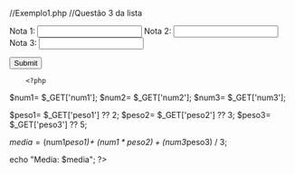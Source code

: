 //Exemplo1.php
//Questão 3 da lista

<!DOCTYPE>

<html>
<head>
<title> Questão 3</title>
</head>
<body>

<form action= "Exemplo1.php" method="Get">
    
Nota 1: <input type="number" name="num1">
Nota 2: <input type="number" name="num2">
Nota 3: <input type="number" name="num3">

<input type="submit">
    </form>
        
        
        <?php
        
  $num1= $_GET['num1'];
    $num2= $_GET['num2']; 
$num3= $_GET['num3'];  

$peso1= $_GET['peso1'] ?? 2;
$peso2= $_GET['peso2'] ?? 3;
$peso3= $_GET['peso3'] ?? 5;

$media= ($num1*peso1)+ ($num1*peso2)+ ($num3*peso3) / 3;

echo "Media: $media";
        ?>


</body>


</html>

